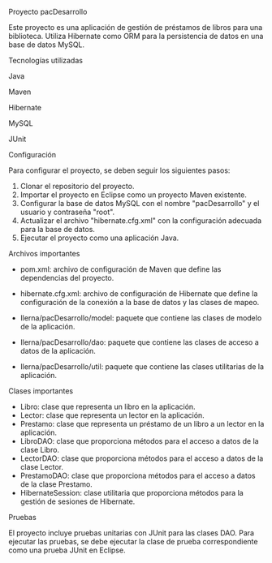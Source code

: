 Proyecto pacDesarrollo

Este proyecto es una aplicación de gestión de préstamos de libros para una biblioteca. Utiliza Hibernate como ORM para la persistencia de datos en una base de datos MySQL.

Tecnologías utilizadas

Java

Maven

Hibernate

MySQL

JUnit

Configuración

Para configurar el proyecto, se deben seguir los siguientes pasos:

1. Clonar el repositorio del proyecto.
2. Importar el proyecto en Eclipse como un proyecto Maven existente.
3. Configurar la base de datos MySQL con el nombre "pacDesarrollo" y el usuario y contraseña "root".
4. Actualizar el archivo "hibernate.cfg.xml" con la configuración adecuada para la base de datos.
5. Ejecutar el proyecto como una aplicación Java.

Archivos importantes

- pom.xml: archivo de configuración de Maven que define las dependencias del proyecto.

- hibernate.cfg.xml: archivo de configuración de Hibernate que define la configuración de la conexión a la base de datos y las clases de mapeo.

- Ilerna/pacDesarrollo/model: paquete que contiene las clases de modelo de la aplicación.

- Ilerna/pacDesarrollo/dao: paquete que contiene las clases de acceso a datos de la aplicación.

- Ilerna/pacDesarrollo/util: paquete que contiene las clases utilitarias de la aplicación.

Clases importantes

- Libro: clase que representa un libro en la aplicación.
- Lector: clase que representa un lector en la aplicación.
- Prestamo: clase que representa un préstamo de un libro a un lector en la aplicación.
- LibroDAO: clase que proporciona métodos para el acceso a datos de la clase Libro.
- LectorDAO: clase que proporciona métodos para el acceso a datos de la clase Lector.
- PrestamoDAO: clase que proporciona métodos para el acceso a datos de la clase Prestamo.
- HibernateSession: clase utilitaria que proporciona métodos para la gestión de sesiones de Hibernate.

Pruebas

El proyecto incluye pruebas unitarias con JUnit para las clases DAO. Para ejecutar las pruebas, se debe ejecutar la clase de prueba correspondiente como una prueba JUnit en Eclipse.

